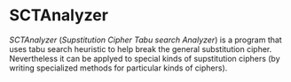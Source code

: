 SCTAnalyzer
===========

_SCTAnalyzer_ (_Supstitution Cipher Tabu search Analyzer_) is a program that
uses tabu search heuristic to help break the general substitution cipher.
Nevertheless it can be applyed to special kinds of supstitution ciphers (by
writing specialized methods for particular kinds of ciphers).

